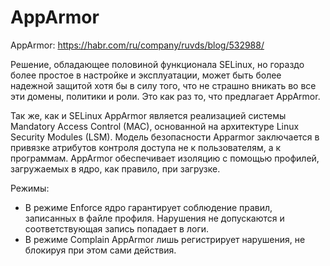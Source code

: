 # AppArmor

AppArmor: https://habr.com/ru/company/ruvds/blog/532988/

Решение, обладающее половиной функционала SELinux, но гораздо более простое в настройке и эксплуатации, может быть более надежной защитой хотя бы в силу того, что не страшно вникать во все эти домены, политики и роли. Это как раз то, что предлагает AppArmor.

Так же, как и SELinux AppArmor является реализацией системы Mandatory Access Control (MAC), основанной на архитектуре Linux Security Modules (LSM). Модель безопасности Apparmor заключается в привязке атрибутов контроля доступа не к пользователям, а к программам. AppArmor обеспечивает изоляцию с помощью профилей, загружаемых в ядро, как правило, при загрузке.

Режимы:

* В режиме Enforce ядро гарантирует соблюдение правил, записанных в файле профиля. Нарушения не допускаются и соответствующая запись попадает в логи.
* В режиме Complain AppArmor лишь регистрирует нарушения, не блокируя при этом сами действия.
